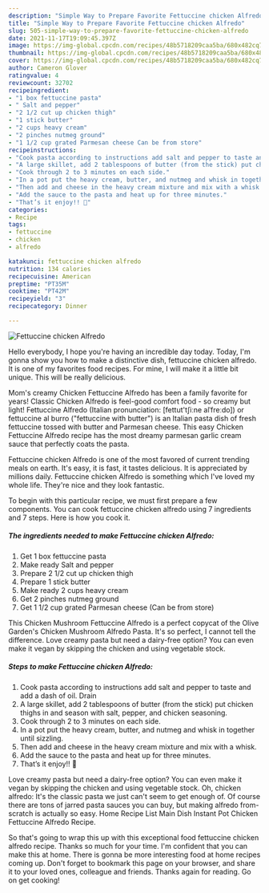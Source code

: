 ```yaml
---
description: "Simple Way to Prepare Favorite Fettuccine chicken Alfredo"
title: "Simple Way to Prepare Favorite Fettuccine chicken Alfredo"
slug: 505-simple-way-to-prepare-favorite-fettuccine-chicken-alfredo
date: 2021-11-17T19:09:45.397Z
image: https://img-global.cpcdn.com/recipes/48b5718209caa5ba/680x482cq70/fettuccine-chicken-alfredo-recipe-main-photo.jpg
thumbnail: https://img-global.cpcdn.com/recipes/48b5718209caa5ba/680x482cq70/fettuccine-chicken-alfredo-recipe-main-photo.jpg
cover: https://img-global.cpcdn.com/recipes/48b5718209caa5ba/680x482cq70/fettuccine-chicken-alfredo-recipe-main-photo.jpg
author: Cameron Glover
ratingvalue: 4
reviewcount: 32702
recipeingredient:
- "1 box fettuccine pasta"
- " Salt and pepper"
- "2 1/2 cut up chicken thigh"
- "1 stick butter"
- "2 cups heavy cream"
- "2 pinches nutmeg ground"
- "1 1/2 cup grated Parmesan cheese Can be from store"
recipeinstructions:
- "Cook pasta according to instructions add salt and pepper to taste and add a dash of oil. Drain"
- "A large skillet, add 2 tablespoons of butter (from the stick) put chicken thighs in and season with salt, pepper, and chicken seasoning."
- "Cook through 2 to 3 minutes on each side."
- "In a pot put the heavy cream, butter, and nutmeg and whisk in together until sizzling."
- "Then add and cheese in the heavy cream mixture and mix with a whisk."
- "Add the sauce to the pasta and heat up for three minutes."
- "That’s it enjoy!! 🤩"
categories:
- Recipe
tags:
- fettuccine
- chicken
- alfredo

katakunci: fettuccine chicken alfredo 
nutrition: 134 calories
recipecuisine: American
preptime: "PT35M"
cooktime: "PT42M"
recipeyield: "3"
recipecategory: Dinner

---
```



![Fettuccine chicken Alfredo](https://img-global.cpcdn.com/recipes/48b5718209caa5ba/680x482cq70/fettuccine-chicken-alfredo-recipe-main-photo.jpg)

Hello everybody, I hope you're having an incredible day today. Today, I'm gonna show you how to make a distinctive dish, fettuccine chicken alfredo. It is one of my favorites food recipes. For mine, I will make it a little bit unique. This will be really delicious.

Mom&#39;s creamy Chicken Fettuccine Alfredo has been a family favorite for years! Classic Chicken Alfredo is feel-good comfort food - so creamy but light! Fettuccine Alfredo (Italian pronunciation: [fettut&#39;tʃiːne alˈfreːdo]) or fettuccine al burro (&#34;fettuccine with butter&#34;) is an Italian pasta dish of fresh fettuccine tossed with butter and Parmesan cheese. This easy Chicken Fettuccine Alfredo recipe has the most dreamy parmesan garlic cream sauce that perfectly coats the pasta.

Fettuccine chicken Alfredo is one of the most favored of current trending meals on earth. It's easy, it is fast, it tastes delicious. It is appreciated by millions daily. Fettuccine chicken Alfredo is something which I've loved my whole life. They're nice and they look fantastic.


To begin with this particular recipe, we must first prepare a few components. You can cook fettuccine chicken alfredo using 7 ingredients and 7 steps. Here is how you cook it.

<!--inarticleads1-->

##### The ingredients needed to make Fettuccine chicken Alfredo:

1. Get 1 box fettuccine pasta
1. Make ready  Salt and pepper
1. Prepare 2 1/2 cut up chicken thigh
1. Prepare 1 stick butter
1. Make ready 2 cups heavy cream
1. Get 2 pinches nutmeg ground
1. Get 1 1/2 cup grated Parmesan cheese (Can be from store)


This Chicken Mushroom Fettuccine Alfredo is a perfect copycat of the Olive Garden&#39;s Chicken Mushroom Alfredo Pasta. It&#39;s so perfect, I cannot tell the difference. Love creamy pasta but need a dairy-free option? You can even make it vegan by skipping the chicken and using vegetable stock. 

<!--inarticleads2-->

##### Steps to make Fettuccine chicken Alfredo:

1. Cook pasta according to instructions add salt and pepper to taste and add a dash of oil. Drain
1. A large skillet, add 2 tablespoons of butter (from the stick) put chicken thighs in and season with salt, pepper, and chicken seasoning.
1. Cook through 2 to 3 minutes on each side.
1. In a pot put the heavy cream, butter, and nutmeg and whisk in together until sizzling.
1. Then add and cheese in the heavy cream mixture and mix with a whisk.
1. Add the sauce to the pasta and heat up for three minutes.
1. That’s it enjoy!! 🤩


Love creamy pasta but need a dairy-free option? You can even make it vegan by skipping the chicken and using vegetable stock. Oh, chicken alfredo﻿: It&#39;s the classic pasta we just can&#39;t seem to get enough of. Of course there are tons of jarred pasta sauces﻿ you can buy, but making alfredo from-scratch is actually so easy. Home Recipe List Main Dish Instant Pot Chicken Fettuccine Alfredo Recipe. 

So that's going to wrap this up with this exceptional food fettuccine chicken alfredo recipe. Thanks so much for your time. I'm confident that you can make this at home. There is gonna be more interesting food at home recipes coming up. Don't forget to bookmark this page on your browser, and share it to your loved ones, colleague and friends. Thanks again for reading. Go on get cooking!
